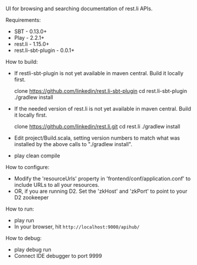 UI for browsing and searching documentation of rest.li APIs.

Requirements:

* SBT                - 0.13.0+
* Play               - 2.2.1+
* rest.li            - 1.15.0+
* rest.li-sbt-plugin - 0.0.1+

How to build:

* If restli-sbt-plugin is not yet available in maven central.  Build it locally first.

    clone https://github.com/linkedin/rest.li-sbt-plugin
    cd rest.li-sbt-plugin
    ./gradlew install

* If the needed version of rest.li is not yet available in maven central.  Build it locally first.

    clone https://github.com/linkedin/rest.li.git
    cd rest.li
    ./gradlew install

* Edit project/Build.scala, setting version numbers to match what was installed by the above calls to "./gradlew install".
* play clean compile

How to configure:

* Modify the 'resourceUrls' property in 'frontend/conf/application.conf' to include URLs to all your resources.
* OR, if you are running D2.  Set the 'zkHost' and 'zkPort' to point to your D2 zookeeper

How to run:

* play run
* In your browser, hit `http://localhost:9000/apihub/`

How to debug:

* play debug run
* Connect IDE debugger to port 9999
